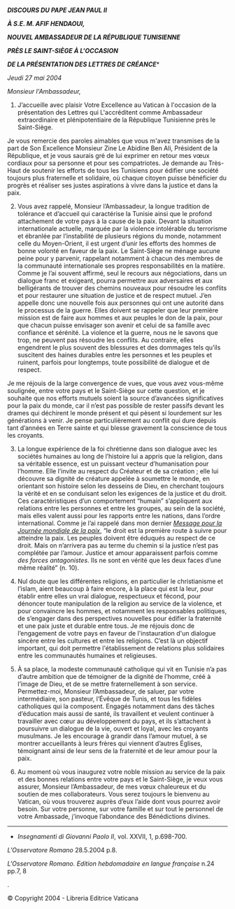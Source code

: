 ***DISCOURS DU PAPE JEAN PAUL II***

***À S.E. M. AFIF HENDAOUI,***

***NOUVEL AMBASSADEUR DE LA RÉPUBLIQUE TUNISIENNE***

***PRÈS LE SAINT-SIÈGE À L'OCCASION***

***DE LA PRÉSENTATION DES LETTRES DE CRÉANCE****

*Jeudi 27 mai 2004*

*Monsieur l'Ambassadeur,*

1. J’accueille avec plaisir Votre Excellence au Vatican à l'occasion de la présentation des Lettres qui L'accréditent comme Ambassadeur extraordinaire et plénipotentiaire de la République Tunisienne près le Saint-Siège.

Je vous remercie des paroles aimables que vous m'avez transmises de la part de Son Excellence Monsieur Zine Le Abidine Ben Ali, Président de la République, et je vous saurais gré de lui exprimer en retour mes vœux cordiaux pour sa personne et pour ses compatriotes. Je demande au Très-Haut de soutenir les efforts de tous les Tunisiens pour édifier une société toujours plus fraternelle et solidaire, où chaque citoyen puisse bénéficier du progrès et réaliser ses justes aspirations à vivre dans la justice et dans la paix.

2. Vous avez rappelé, Monsieur l’Ambassadeur, la longue tradition de tolérance et d’accueil qui caractérise la Tunisie ainsi que le profond attachement de votre pays à la cause de la paix. Devant la situation internationale actuelle, marquée par la violence intolérable du terrorisme et ébranlée par l’instabilité de plusieurs régions du monde, notamment celle du Moyen-Orient, il est urgent d’unir les efforts des hommes de bonne volonté en faveur de la paix. Le Saint-Siège ne ménage aucune peine pour y parvenir, rappelant notamment à chacun des membres de la communauté internationale ses propres responsabilités en la matière. Comme je l’ai souvent affirmé, seul le recours aux négociations, dans un dialogue franc et exigeant, pourra permettre aux adversaires et aux belligérants de trouver des chemins nouveaux pour résoudre les conflits et pour restaurer une situation de justice et de respect mutuel. J’en appelle donc une nouvelle fois aux personnes qui ont une autorité dans le processus de la guerre. Elles doivent se rappeler que leur première mission est de faire aux hommes et aux peuples le don de la paix, pour que chacun puisse envisager son avenir et celui de sa famille avec confiance et sérénité. La violence et la guerre, nous ne le savons que trop, ne peuvent pas résoudre les conflits. Au contraire, elles engendrent le plus souvent des blessures et des dommages tels qu’ils suscitent des haines durables entre les personnes et les peuples et ruinent, parfois pour longtemps, toute possibilité de dialogue et de respect.

Je me réjouis de la large convergence de vues, que vous avez vous-même soulignée, entre votre pays et le Saint-Siège sur cette question, et je souhaite que nos efforts mutuels soient la source d’avancées significatives pour la paix du monde, car il n’est pas possible de rester passifs devant les drames qui déchirent le monde présent et qui pèsent si lourdement sur les générations à venir. Je pense particulièrement au conflit qui dure depuis tant d’années en Terre sainte et qui blesse gravement la conscience de tous les croyants.

3. La longue expérience de la foi chrétienne dans son dialogue avec les sociétés humaines au long de l’histoire lui a appris que la religion, dans sa véritable essence, est un puissant vecteur d’humanisation pour l’homme. Elle l’invite au respect du Créateur et de sa création ; elle lui découvre sa dignité de créature appelée à soumettre le monde, en orientant son histoire selon les desseins de Dieu, en cherchant toujours la vérité et en se conduisant selon les exigences de la justice et du droit. Ces caractéristiques d’un comportement “humain” s’appliquent aux relations entre les personnes et entre les groupes, au sein de la société, mais elles valent aussi pour les rapports entre les nations, dans l’ordre international. Comme je l’ai rappelé dans mon dernier *[Message pour la Journée mondiale de la paix](/content/john-paul-ii/fr/messages/peace/documents/hf_jp-ii_mes_20031216_xxxvii-world-day-for-peace.html)*, “le droit est la première route à suivre pour atteindre la paix. Les peuples doivent être éduqués au respect de ce droit. Mais on n’arrivera pas au terme du chemin si la justice n’est pas complétée par l’amour. Justice et amour apparaissent parfois comme *des forces antagonistes*. Ils ne sont en vérité que les deux faces d’une même réalité” (n. 10).

4. Nul doute que les différentes religions, en particulier le christianisme et l’islam, aient beaucoup à faire encore, à la place qui est la leur, pour établir entre elles un vrai dialogue, respectueux et fécond, pour dénoncer toute manipulation de la religion au service de la violence, et pour convaincre les hommes, et notamment les responsables politiques, de s’engager dans des perspectives nouvelles pour édifier la fraternité et une paix juste et durable entre tous. Je me réjouis donc de l’engagement de votre pays en faveur de l'instauration d'un dialogue sincère entre les cultures et entre les religions. C’est là un objectif important, qui doit permettre l'établissement de relations plus solidaires entre les communautés humaines et religieuses.

5. À sa place, la modeste communauté catholique qui vit en Tunisie n’a pas d’autre ambition que de témoigner de la dignité de l’homme, créé à l’image de Dieu, et de se mettre fraternellement à son service. Permettez-moi, Monsieur l’Ambassadeur, de saluer, par votre intermédiaire, son pasteur, l’Évêque de Tunis, et tous les fidèles catholiques qui la composent. Engagés notamment dans des tâches d’éducation mais aussi de santé, ils travaillent et veulent continuer à travailler avec cœur au développement du pays, et ils s’attachent à poursuivre un dialogue de la vie, ouvert et loyal, avec les croyants musulmans. Je les encourage à grandir dans l’amour mutuel, à se montrer accueillants à leurs frères qui viennent d’autres Églises, témoignant ainsi de leur sens de la fraternité et de leur amour pour la paix.

6. Au moment où vous inaugurez votre noble mission au service de la paix et des bonnes relations entre votre pays et le Saint-Siège, je veux vous assurer, Monsieur l’Ambassadeur, de mes vœux chaleureux et du soutien de mes collaborateurs. Vous serez toujours le bienvenu au Vatican, où vous trouverez auprès d’eux l’aide dont vous pourrez avoir besoin. Sur votre personne, sur votre famille et sur tout le personnel de votre Ambassade, j’invoque l’abondance des Bénédictions divines.

* * *

* *Insegnamenti di Giovanni Paolo II*, vol. XXVII, 1, p.698-700.

*L'Osservatore Romano* 28.5.2004 p.8.

*L'Osservatore Romano. Edition hebdomadaire en langue française* n.24 pp.7, 8

.

© Copyright 2004 - Libreria Editrice Vaticana
